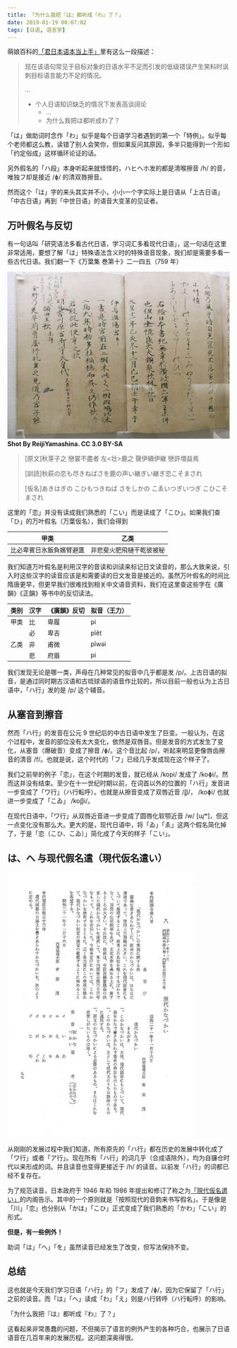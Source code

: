 ```yaml
---
title: 「为什么我把『は』都听成『わ』了？」
date: 2019-01-19 00:07:02
tags: [日语, 语言学]
---
```


萌娘百科的[「君日本语本当上手」](https://zh.moegirl.org/君日本语本当上手)里有这么一段描述：

> 现在该语句常见于目标对象的日语水平不足而引发的低级错误产生笑料时讽刺目标语言能力不足的情况。
>
> ...
>
> - 个人日语知识缺乏的情况下发表高谈阔论
>   - ...
>   - 为什么我把は都听成わ了？

「は」做助词时念作「わ」似乎是每个日语学习者遇到的第一个「特例」。似乎每个老师都这么教，读错了别人会笑你，但如果反问其原因，多半只能得到一个形如「约定俗成」这样循环论证的话。

另外假名的「ハ段」本身听起来就怪怪的，ハヒヘホ发的都是清喉擦音 /h/ 的音，唯独フ却是接近 /ɸ/ 的清双唇擦音。

然而这个「は」字的来头其实并不小，小小一个字实际上是日语从「上古日语」「中古日语」再到「中世日语」的语音大变革的见证者。

## 万叶假名与反切

有一句话叫「研究语法多看古代日语，学习词汇多看现代日语」，这一句话在这里非常适用，要想了解「は」特殊语法含义时的特殊语音现象，我们却是需要多看一些古代日语。我们翻一下《万葉集 巻第十》二一四五（759 年）

![genryaku-manyoushuu](/static/genryaku-manyoushuu.jpg)
**Shot By ReijiYamashina. CC 3.0 BY-SA**

> [原文]秋芽子之 戀裳不盡者 左<壮>鹿之 聲伊續伊継 戀許増益焉 
>
> [訓読]秋萩の恋も尽きねばさを鹿の声い継ぎい継ぎ恋こそまされ 
>
> [仮名]あきはぎの こひもつきねば さをしかの こゑいつぎいつぎ こひこそまされ 

这里的「恋」并没有读成我们熟悉的「こい」而是读成了「こひ」。如果我们查「ひ」的万叶假名（万葉仮名），我们会得到

| 甲类                     | 乙类                     |
| ------------------------ | ------------------------ |
| 比必卑賓日氷飯負嬪臂避匱 | 非悲斐火肥飛樋干乾彼被秘 |

我们知道万叶假名是利用汉字的音读和训读来标记日文读音的，那么大致来说，引入时这些汉字的读音应该是和需要读的日文发音是接近的。虽然万叶假名的时间比隋唐更早，但更早我们很难找到相关中文语音资料，我们在这里查这些字在《廣韻》《正韻》等书中的反切读法。

| 类别 | 汉字 | 《廣韻》反切 | 拟音（王力） |
| ---- | ---- | ------------ | ------------ |
| 甲类 | 比   | 卑履         | pi           |
|      | 必   | 卑吉         | pĭĕt         |
| 乙类 | 非   | 甫微         | pĭwəi        |
|      | 悲   | 府眉         | pi           |

我们发现无论是哪一类，声母在几种常见的拟音中几乎都是发 /p/。上古日语的拟音，是通过同时期古汉语和古琉球语的语音作比较的，所以目前一般也认为上古日语中，「ハ行」发的是 /p/ 这个辅音。

## 从塞音到擦音

然而「ハ行」的发音在公元 9 世纪后的中古日语中发生了巨变。一般认为，在这个过程中，发音的部位没有太大变化，依然是双唇音。但是发音的方式发生了变化，从塞音（爆破音）变成了擦音 /ɸ/。这个音比起 /p/，听起来明显更像唇齿擦音的清音 /f/。也就是说，这个时代的「フ」已经几乎发成现在这个样子了。

我们之前举的例子「恋」，在这个时期的发音，就已经从 /kopi/ 发成了 /koɸi/。然而这并没有结束。至少在十一世纪时期以前，在词首以外的位置的「ハ行」发音进一步变成了「ワ行」（ハ行転呼）。也就是从擦音变成了双唇近音 /β̞/， /koɸi/ 也就进一步变成了「こゐ」  /koβ̞i/。

在现代日语中，「ワ行」从双唇近音进一步变成了圆唇化软颚近音 /w/ [ɰʷ]，但这一点变化没有那么大。更大的是，现代日语中，将「ゐ」「ゑ」这两个假名简化掉了，于是「恋（こひ、こゐ）」简化成了今天的样子「こい」。

## は、へ 与现代假名遣（現代仮名遣い）

![gendaikanazukai](/static/gendaikanazukai.jpg)

从刚刚的发展过程中我们知道，所有原先的「ハ行」都在历史的发展中转化成了「ワ行」或者「ア行」。现在所有「ハ行」的词几乎（合成语除外），均为自镰仓时代以来形成的词。并且读音也变得更接近于 /h/ 的读音。以前发「ハ行」的词都已经不复存在。

为了规范读音，日本政府于 1946 年和 1986 年提出和修订了称之为[「現代仮名遣い」](http://www.mext.go.jp/b_menu/hakusho/nc/k19860701001/k19860701001.html)的内阁告示。其中的一个原则就是「按照现代的音韵来书写假名」。于是像是「川」「恋」也分别从「かは」「こひ」正式变成了我们熟悉的「かわ」「こい」的形式。

**但是，有一些例外！**

助词「は」「へ」「を」虽然读音已经发生了改变，但写法保持不变。

## 总结

这也就是今天我们学习日语「ハ行」的「フ」发成了 /ɸ/，因为它保留了「ハ行」之前的读音。而「は」「へ」读成「わ」「え」则是ハ行转呼（ハ行転呼）的影响。

「为什么我把『は』都听成『わ』了？」

这看起来非常愚蠢的问题，不但揭示了语言的例外产生的各种巧合，也展示了日语语音在几百年来的发展历程。这问题深奥得很。
